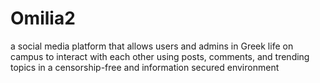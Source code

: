 # Omilia2
a social media platform that allows users and admins in Greek life on campus to interact with each other using posts, comments, and trending topics in a censorship-free and information secured environment 
